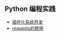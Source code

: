 
## Python 编程实践

* [插件化系统开发](./bootcamp/plugin_system/README.md)
* [requests的使用](./bootcamp/requests/README.md)

